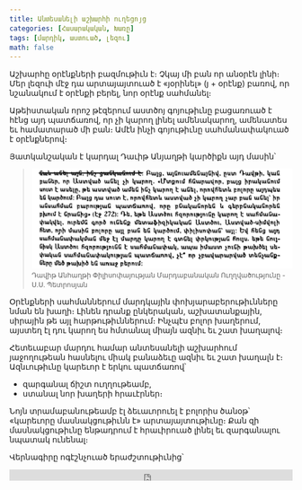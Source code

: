 ```yaml
---
title: Անտեսանելի աշխարհի ուղեցոյց
categories: [Հասարակական, Խառը]
tags: [մարդիկ, աստուած, լեզու]
math: false
---
```


Աշխարհը օրէնքների բազմութիւն է։ Չկայ մի բան որ անօրէն լինի։ Մեր լեզուի մէջ դա արտայայտուած է «յօրինել» (յ + օրէնք) բառով, որ նշանակում է օրէնքի բերել, նոր օրէնք սահմանել։

Աթեիստական որոշ թէզերում աստծոյ գոյութիւնը բացառուած է հէնց այդ պատճառով, որ չի կարող լինել ամենակարող, ամենատես եւ համատարած մի բան։ Ամէն ինչի գոյութիւնը սահմանափակուած է օրէնքներով։

Յատկանշական է կարդալ Դաւիթ Անյաղթի կարծիքն այդ մասին՝

> <img src="/uploads/davit-anhaxt-s_petrosyan.png" /> <small>Դավիթ Անհաղթի Փիլիսոփայության Մարդաբանական Ուղղվածությունը - Ս.Ս. Պետրոսյան</small>

Օրէնքների սահմաններում մարդկային փոխյարաբերութիւնները նման են խաղի։ Լինեն դրանք ընկերական, աշխատանքային, սիրային թե այլ հարթութիւններում։ Ինչպէս բոլոր խաղերում, այստեղ էլ դու կարող ես հմտանալ միայն ազնիւ եւ շատ խաղալով։

Հետեւաբար մարդու համար անտեսանելի աշխարհում յաջողութեան հասնելու միակ բանաձեւը ազնիւ եւ շատ խաղալն է։ Ազնւութիւնը կարեւոր է երկու պատճառով՝

- զարգանալ ճիշտ ուղղութեամբ,
- ստանալ նոր խաղերի հրաւէրներ։

Նոյն տրամաբանութեամբ էլ ձեւաւորուել է բոլորիս ծանօթ՝ «կարեւորը մասնակցութիւնն է» արտայայտութիւնը։ Քան զի մասնակցութիւնը ենթադրում է հրաւիրուած լինել եւ զարգանալու նպատակ ունենալ։

Վերնագիրը ոգէշնչուած երաժշտութիւնից՝

<iframe width="100%" height="20" scrolling="no" frameborder="no" allow="autoplay" src="https://w.soundcloud.com/player/?url=https%3A//api.soundcloud.com/tracks/664852031&color=%23ff5500&inverse=false&auto_play=false&show_user=false"></iframe>
